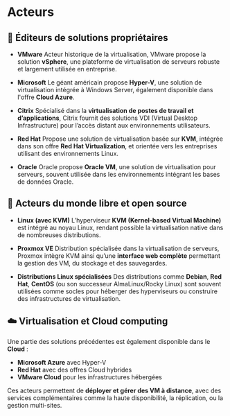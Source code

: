 # Acteurs

## **💼 Éditeurs de solutions propriétaires**

- **VMware**
  Acteur historique de la virtualisation, VMware propose la solution **vSphere**, une plateforme de virtualisation de serveurs robuste et largement utilisée en entreprise.

- **Microsoft**
  Le géant américain propose **Hyper-V**, une solution de virtualisation intégrée à Windows Server, également disponible dans l'offre **Cloud Azure**.

- **Citrix**
  Spécialisé dans la **virtualisation de postes de travail et d’applications**, Citrix fournit des solutions VDI (Virtual Desktop Infrastructure) pour l’accès distant aux environnements utilisateurs.

- **Red Hat**
  Propose une solution de virtualisation basée sur **KVM**, intégrée dans son offre **Red Hat Virtualization**, et orientée vers les entreprises utilisant des environnements Linux.

- **Oracle**
  Oracle propose **Oracle VM**, une solution de virtualisation pour serveurs, souvent utilisée dans les environnements intégrant les bases de données Oracle.

## **🐧 Acteurs du monde libre et open source**

- **Linux (avec KVM)**
  L’hyperviseur **KVM (Kernel-based Virtual Machine)** est intégré au noyau Linux, rendant possible la virtualisation native dans de nombreuses distributions.

- **Proxmox VE**
  Distribution spécialisée dans la virtualisation de serveurs, Proxmox intègre KVM ainsi qu’une **interface web complète** permettant la gestion des VM, du stockage et des sauvegardes.

- **Distributions Linux spécialisées**
  Des distributions comme **Debian**, **Red Hat**, **CentOS** (ou son successeur AlmaLinux/Rocky Linux) sont souvent utilisées comme socles pour héberger des hyperviseurs ou construire des infrastructures de virtualisation.

## **☁️ Virtualisation et Cloud computing**

Une partie des solutions précédentes est également disponible dans le **Cloud** :

- **Microsoft Azure** avec Hyper-V
- **Red Hat** avec des offres Cloud hybrides
- **VMware Cloud** pour les infrastructures hébergées

Ces acteurs permettent de **déployer et gérer des VM à distance**, avec des services complémentaires comme la haute disponibilité, la réplication, ou la gestion multi-sites.


